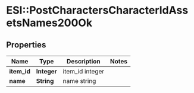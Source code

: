 # ESI::PostCharactersCharacterIdAssetsNames200Ok

## Properties
Name | Type | Description | Notes
------------ | ------------- | ------------- | -------------
**item_id** | **Integer** | item_id integer | 
**name** | **String** | name string | 


